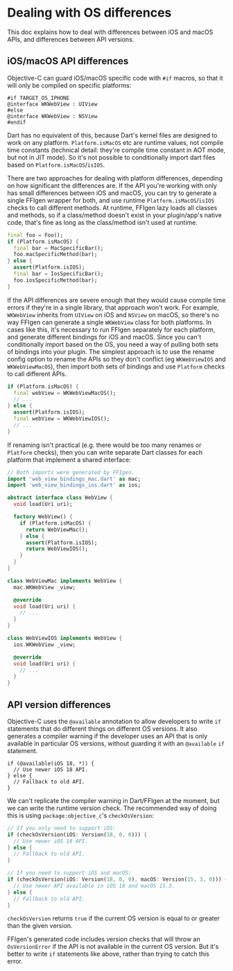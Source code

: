 # Dealing with OS differences

This doc explains how to deal with differences between iOS and macOS APIs, and
differences between API versions.

## iOS/macOS API differences

Objective-C can guard iOS/macOS specific code with `#if` macros, so that it
will only be compiled on specific platforms:

```obj-c
#if TARGET_OS_IPHONE
@interface WKWebView : UIView
#else
@interface WKWebView : NSView
#endif
```

Dart has no equivalent of this, because Dart's kernel files are designed to
work on any platform. `Platform.isMacOS` etc are runtime values, not compile
time constants (technical detail: they're compile time constant in AOT mode,
but not in JIT mode). So it's not possible to conditionally import dart files
based on `Platform.isMacOS`/`isIOS`.

There are two approaches for dealing with platform differences, depending
on how significant the differences are. If the API you're working with only
has small differences between iOS and macOS, you can try to generate a
single FFIgen wrapper for both, and use runtime `Platform.isMacOS`/`isIOS`
checks to call different methods. At runtime, FFIgen lazy loads all classes
and methods, so if a class/method doesn't exist in your plugin/app's native
code, that's fine as long as the class/method isn't used at runtime.

```dart
final foo = Foo();
if (Platform.isMacOS) {
  final bar = MacSpecificBar();
  foo.macSpecificMethod(bar);
} else {
  assert(Platform.isIOS);
  final bar = IosSpecificBar();
  foo.iosSpecificMethod(bar);
}
```

If the API differences are severe enough that they would cause compile time
errors if they're in a single library, that approach won't work. For example,
`WKWebView` inherits from `UIView` on iOS and `NSView` on macOS, so there's
no way FFIgen can generate a single `WKWebView` class for both platforms.
In cases like this, it's necessary to run FFIgen separately for each
platform, and generate different bindings for iOS and macOS. Since you can't
conditionally import based on the OS, you need a way of pulling both sets
of bindings into your plugin. The simplest approach is to use the rename
config option to rename the APIs so they don't conflict (eg `WKWebViewIOS`
and `WKWebViewMacOS`), then import both sets of bindings and use `Platform`
checks to call different APIs.

```dart
if (Platform.isMacOS) {
  final webView = WKWebViewMacOS();
  // ...
} else {
  assert(Platform.isIOS);
  final webView = WKWebViewIOS();
  // ...
}
```

If renaming isn't practical (e.g. there would be too many renames or `Platform`
checks), then you can write separate Dart classes for each platform that
implement a shared interface:

```dart
// Both imports were generated by FFIgen.
import 'web_view_bindings_mac.dart' as mac;
import 'web_view_bindings_ios.dart' as ios;

abstract interface class WebView {
  void load(Uri uri);

  factory WebView() {
    if (Platform.isMacOS) {
      return WebViewMac();
    } else {
      assert(Platform.isIOS);
      return WebViewIOS();
    }
  }
}

class WebViewMac implements WebView {
  mac.WKWebView _view;

  @override
  void load(Uri uri) {
    // ...
  }
}

class WebViewIOS implements WebView {
  ios.WKWebView _view;

  @override
  void load(Uri uri) {
    // ...
  }
}
```

## API version differences

Objective-C uses the `@available` annotation to allow developers to write `if`
statements that do different things on different OS versions. It also generates
a compiler warning if the developer uses an API that is only available in
particular OS versions, without guarding it with an `@available` `if` statement.

```obj-c
if (@available(iOS 18, *)) {
  // Use newer iOS 18 API.
} else {
  // Fallback to old API.
}
```

We can't replicate the compiler warning in Dart/FFIgen at the moment, but we
can write the runtime version check. The recommended way of doing this is using
`package:objective_c`'s `checkOsVersion`:

```dart
// If you only need to support iOS:
if (checkOsVersion(iOS: Version(18, 0, 0))) {
  // Use newer iOS 18 API.
} else {
  // Fallback to old API.
}

// If you need to support iOS and macOS:
if (checkOsVersion(iOS: Version(18, 0, 0), macOS: Version(15, 3, 0))) {
  // Use newer API available in iOS 18 and macOS 15.3.
} else {
  // Fallback to old API.
}
```

`checkOsVersion` returns `true` if the current OS version is equal to or greater
than the given version.

FFIgen's generated code includes version checks that will throw an
`OsVersionError` if the API is not available in the current OS version. But it's
better to write `if` statements like above, rather than trying to catch this
error.
